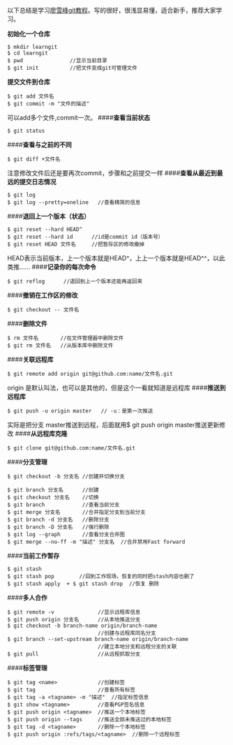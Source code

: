 以下总结是学习[廖雪峰git教程](https://www.liaoxuefeng.com/wiki/0013739516305929606dd18361248578c67b8067c8c017b000)。写的很好，很浅显易懂，适合新手，推荐大家学习。

**初始化一个仓库**
```
$ mkdir learngit
$ cd learngit
$ pwd               //显示当前目录
$ git init          //把文件变成git可管理文件
```
**提交文件到仓库**

```
$ git add 文件名
$ git commit -m "文件的描述"
```
可以add多个文件,commit一次。
####**查看当前状态**

```
$ git status
```
####**查看与之前的不同**

```
$ git diff +文件名
```
注意修改文件后还是要再次commit，步骤和之前提交一样
####**查看从最近到最远的提交日志情况**

```
$ git log
$ git log --pretty=oneline   //查看精简的信息
```
####**退回上一个版本（状态）**

```
$ git reset --hard HEAD^   
$ git reset --hard id      //id是commit id（版本号）
$ git reset HEAD 文件名     //把暂存区的修改撤掉
```
HEAD表示当前版本，上一个版本就是HEAD^，上上一个版本就是HEAD^^，以此类推......
####**记录你的每次命令**

```
$ git reflog      //退回到上一个版本还能再返回来
```
####**撤销在工作区的修改**

```
$ git checkout -- 文件名
```
####**删除文件**

```
$ rm 文件名       //在文件管理器中删除文件
$ git rm 文件名   //从版本库中删除文件
```
####**关联远程库**
```
$ git remote add origin git@github.com:name/文件名.git
```
origin 是默认叫法，也可以是其他的，但是这个一看就知道是远程库
####**推送到远程库**

```
$ git push -u origin master   // -u：是第一次推送
```
实际是把分支 master推送到远程，后面就用$ git push  origin master推送更新修改
####**从远程库克隆**
```
$ git clone git@github.com:name/文件名.git
```
####**分支管理**

```
$ git checkout -b 分支名 //创建并切换分支

$ git branch 分支名      //创建
$ git checkout 分支名    //切换
$ git branch            //查看当前分支
$ git merge 分支名       //合并指定分支到当前分支
$ git branch -d 分支名   //删除分支
$ git branch -D 分支名   //强行删除
$ git log --graph       //查看分支合并图
$ git merge --no-ff -m "描述" 分支名  //合并禁用Fast forward
```
####**当前工作暂存**
```
$ git stash  
$ git stash pop        //回到工作现场，恢复的同时把stash内容也删了
$ git stash apply  + $ git stash drop  //恢复 删除 
```
####**多人合作**
```
$ git remote -v              //显示远程库信息
$ git push origin 分支名      //从本地推送分支
$ git checkout -b branch-name origin/branch-name  
                             //创建与远程库同名分支
$ git branch --set-upstream branch-name origin/branch-name
                             //建立本地分支和远程分支的关联
$ git pull                   //从远程抓取分支
```
####**标签管理**

```
$ git tag <name>             //创建标签
$ git tag                    //查看所有标签
$ git tag -a <tagname> -m "描述"  //指定标签信息
$ git show <tagname>         //查看PGP签名信息
$ git push origin <tagname>  //推送一个本地标签
$ git push origin --tags     //推送全部未推送过的本地标签
$ git tag -d <tagname>       //删除一个本地标签
$ git push origin :refs/tags/<tagname>  //删除一个远程标签
```    

